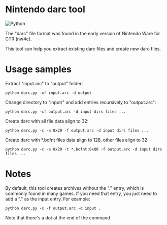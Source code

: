 # Nintendo darc tool
![Python](https://img.shields.io/badge/Python-2.7-blue)

The "darc" file format was found in the early version of Nintendo Ware for CTR (nw4c).

This tool can help you extract existing darc files and create new darc files.

# Usage samples
Extract "input.arc" to "output" folder:

``` shell
python darc.py -xf input.arc -d output
```

Change directory to "input/" and add entries recursively to "output.arc":
``` shell
python darc.py -cf output.arc -d input dirs files ...
```

Create darc with all file data align to 32:
``` shell
python darc.py -c -a 0x20 -f output.arc -d input dirs files ...
```

Create darc with *.bcfnt files data align to 128, other files align to 32:
``` shell
python darc.py -c -a 0x20 -t *.bcfnt:0x80 -f output.arc -d input dirs files ...
```

# Notes
By default, this tool creates archives without the "." entry, which is commonly found in many games.
If you need that entry, you just need to add a "." as the input entry. For example:
``` shell
python darc.py -c -f output.arc -d input .
```
Note that there's a dot at the end of the command